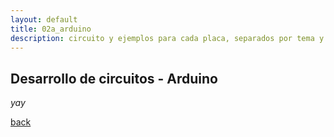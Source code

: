```yaml
---
layout: default
title: 02a_arduino
description: circuito y ejemplos para cada placa, separados por tema y por componente.
---
```


## Desarrollo de circuitos - Arduino

_yay_

[back](./)
